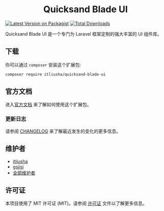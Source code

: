 <h1 align="center">Quicksand Blade UI</h1>

[![Latest Version on Packagist](https://img.shields.io/packagist/v/itliusha/quicksand-blade-ui.svg?style=flat-square)](https://packagist.org/packages/itliusha/quicksand-blade-ui)
[![Total Downloads](https://img.shields.io/packagist/dt/itliusha/quicksand-blade-ui.svg?style=flat-square)](https://packagist.org/packages/itliusha/quicksand-blade-ui)

Quicksand Blade UI 是一个专门为 Laravel 框架定制的强大丰富的 UI 组件库。

## 下载

你可以通过 `composer` 安装这个扩展包:

```bash
composer require itliusha/quicksand-blade-ui
```

## 官方文档

进入[官方文档](https://github.com/itliusha/quicksand-blade-ui) 来了解如何使用这个扩展包。

### 更新日志

请参阅 [CHANGELOG](CHANGELOG.md) 来了解最近发生的变化的更多信息。

## 维护者

-   [itliusha](https://github.com/itliusha)
-   [gsjisi](https://github.com/gsjisi)
-   [全部维护者](../../contributors)

## 许可证

本项目使用了 MIT 许可证 (MIT)。请参阅 [许可证](LICENSE.md) 文件以了解更多信息。
